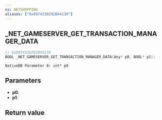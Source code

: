 ```yaml
---
ns: NETSHOPPING
aliases: ["0x897433D292B44130"]
---
```

## _NET_GAMESERVER_GET_TRANSACTION_MANAGER_DATA

```c
// 0x897433D292B44130
BOOL _NET_GAMESERVER_GET_TRANSACTION_MANAGER_DATA(Any* p0, BOOL* p1);
```

```
NativeDB Parameter 0: int* p0
```

## Parameters
* **p0**: 
* **p1**: 

## Return value
